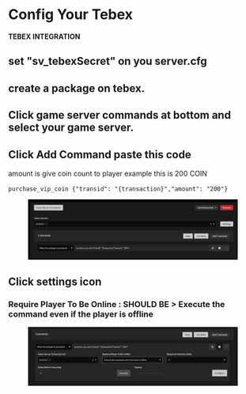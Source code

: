 # Config Your Tebex

**TEBEX INTEGRATION**

## set "sv\_tebexSecret" on you server.cfg

## create a package on tebex.&#x20;

## Click game server commands at bottom and select your game server.&#x20;



## &#x20;Click Add Command paste this code&#x20;

amount is give coin count to player example this is 200 COIN

```
purchase_vip_coin {"transid": "{transaction}","amount": "200"}
```

<figure><img src="../../.gitbook/assets/image (4).png" alt=""><figcaption></figcaption></figure>

## Click settings icon&#x20;

### Require Player To Be Online : SHOULD BE > Execute the command even if the player is offline

<figure><img src="../../.gitbook/assets/image (6).png" alt=""><figcaption></figcaption></figure>

